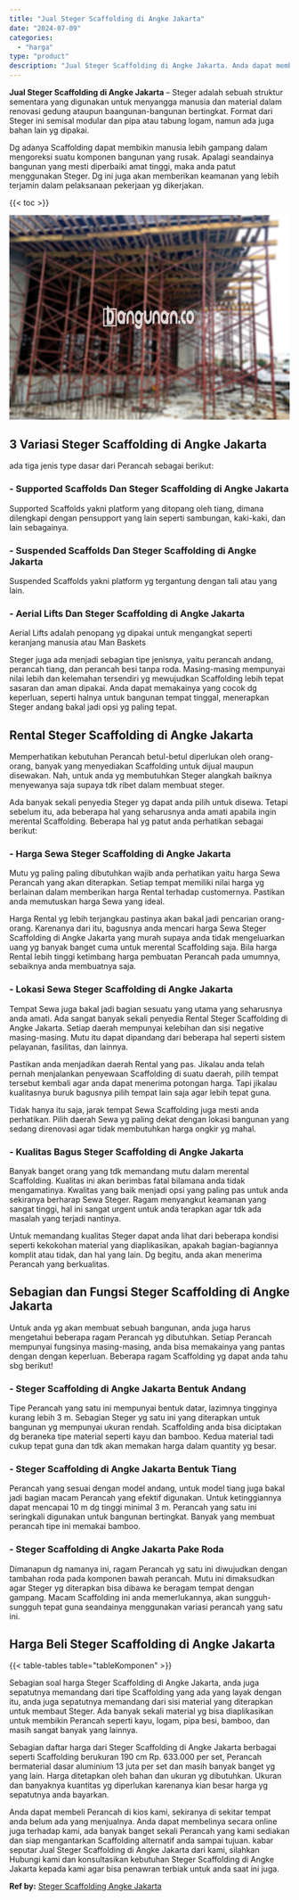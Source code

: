 ```yaml
---
title: "Jual Steger Scaffolding di Angke Jakarta"
date: "2024-07-09"
categories: 
  - "harga"
type: "product"
description: "Jual Steger Scaffolding di Angke Jakarta. Anda dapat membeli Perancah di kios kami, sekiranya di sekitar tempat anda belum ada yang menjualnya. Anda dapat me..."
---
```


**Jual Steger Scaffolding di Angke Jakarta** – Steger adalah sebuah struktur sementara yang digunakan untuk menyangga manusia dan material dalam renovasi gedung ataupun baangunan-bangunan bertingkat. Format dari Steger ini semisal modular dan pipa atau tabung logam, namun ada juga bahan lain yg dipakai.

Dg adanya Scaffolding dapat membikin manusia lebih gampang dalam mengoreksi suatu komponen bangunan yang rusak. Apalagi seandainya bangunan yang mesti diperbaiki amat tinggi, maka anda patut menggunakan Steger. Dg ini juga akan memberikan keamanan yang lebih terjamin dalam pelaksanaan pekerjaan yg dikerjakan.

{{< toc >}}

![Jual Steger Scaffolding di Angke Jakarta](/images/sewa-scaffolding-steger-28.png)

## 3 Variasi Steger Scaffolding di Angke Jakarta

ada tiga jenis type dasar dari Perancah sebagai berikut:

### \- Supported Scaffolds Dan Steger Scaffolding di Angke Jakarta

Supported Scaffolds yakni platform yang ditopang oleh tiang, dimana dilengkapi dengan pensupport yang lain seperti sambungan, kaki-kaki, dan lain sebagainya.

### \- Suspended Scaffolds Dan Steger Scaffolding di Angke Jakarta

Suspended Scaffolds yakni platform yg tergantung dengan tali atau yang lain.

### \- Aerial Lifts Dan Steger Scaffolding di Angke Jakarta

Aerial Lifts adalah penopang yg dipakai untuk mengangkat seperti keranjang manusia atau Man Baskets

Steger juga ada menjadi sebagian tipe jenisnya, yaitu perancah andang, perancah tiang, dan perancah besi tanpa roda. Masing-masing mempunyai nilai lebih dan kelemahan tersendiri yg mewujudkan Scaffolding lebih tepat sasaran dan aman dipakai. Anda dapat memakainya yang cocok dg keperluan, seperti halnya untuk bangunan tempat tinggal, menerapkan Steger andang bakal jadi opsi yg paling tepat.

## Rental Steger Scaffolding di Angke Jakarta

Memperhatikan kebutuhan Perancah betul-betul diperlukan oleh orang-orang, banyak yang menyediakan Scaffolding untuk dijual maupun disewakan. Nah, untuk anda yg membutuhkan Steger alangkah baiknya menyewanya saja supaya tdk ribet dalam membuat steger.

Ada banyak sekali penyedia Steger yg dapat anda pilih untuk disewa. Tetapi sebelum itu, ada beberapa hal yang seharusnya anda amati apabila ingin merental Scaffolding. Beberapa hal yg patut anda perhatikan sebagai berikut:

### \- Harga Sewa Steger Scaffolding di Angke Jakarta

Mutu yg paling paling dibutuhkan wajib anda perhatikan yaitu harga Sewa Perancah yang akan diterapkan. Setiap tempat memiliki nilai harga yg berlainan dalam memberikan harga Rental terhadap customernya. Pastikan anda memutuskan harga Sewa yang ideal.

Harga Rental yg lebih terjangkau pastinya akan bakal jadi pencarian orang-orang. Karenanya dari itu, bagusnya anda mencari harga Sewa Steger Scaffolding di Angke Jakarta yang murah supaya anda tidak mengeluarkan uang yg banyak banget cuma untuk merental Scaffolding saja. Bila harga Rental lebih tinggi ketimbang harga pembuatan Perancah pada umumnya, sebaiknya anda membuatnya saja.

### \- Lokasi Sewa Steger Scaffolding di Angke Jakarta

Tempat Sewa juga bakal jadi bagian sesuatu yang utama yang seharusnya anda amati. Ada sangat banyak sekali penyedia Rental Steger Scaffolding di Angke Jakarta. Setiap daerah mempunyai kelebihan dan sisi negative masing-masing. Mutu itu dapat dipandang dari beberapa hal seperti sistem pelayanan, fasilitas, dan lainnya.

Pastikan anda menjadikan daerah Rental yang pas. Jikalau anda telah pernah menjalankan penyewaan Scaffolding di suatu daerah, pilih tempat tersebut kembali agar anda dapat menerima potongan harga. Tapi jikalau kualitasnya buruk bagusnya pilih tempat lain saja agar lebih tepat guna.

Tidak hanya itu saja, jarak tempat Sewa Scaffolding juga mesti anda perhatikan. Pilih daerah Sewa yg paling dekat dengan lokasi bangunan yang sedang direnovasi agar tidak membutuhkan harga ongkir yg mahal.

### \- Kualitas Bagus Steger Scaffolding di Angke Jakarta

Banyak banget orang yang tdk memandang mutu dalam merental Scaffolding. Kualitas ini akan berimbas fatal bilamana anda tidak mengamatinya. Kwalitas yang baik menjadi opsi yang paling pas untuk anda sekiranya berharap Sewa Steger. Ragam menyangkut keamanan yang sangat tinggi, hal ini sangat urgent untuk anda terapkan agar tdk ada masalah yang terjadi nantinya.

Untuk memandang kualitas Steger dapat anda lihat dari beberapa kondisi seperti kekokohan material yang diaplikasikan, apakah bagian-bagiannya komplit atau tidak, dan hal yang lain. Dg begitu, anda akan menerima Perancah yang berkualitas.

## Sebagian dan Fungsi Steger Scaffolding di Angke Jakarta

Untuk anda yg akan membuat sebuah bangunan, anda juga harus mengetahui beberapa ragam Perancah yg dibutuhkan. Setiap Perancah mempunyai fungsinya masing-masing, anda bisa memakainya yang pantas dengan dengan keperluan. Beberapa ragam Scaffolding yg dapat anda tahu sbg berikut!

### \- Steger Scaffolding di Angke Jakarta Bentuk Andang

Tipe Perancah yang satu ini mempunyai bentuk datar, lazimnya tingginya kurang lebih 3 m. Sebagian Steger yg satu ini yang diterapkan untuk bangunan yg mempunyai ukuran rendah. Scaffolding anda bisa diciptakan dg beraneka tipe material seperti kayu dan bamboo. Kedua material tadi cukup tepat guna dan tdk akan memakan harga dalam quantity yg besar.

### \- Steger Scaffolding di Angke Jakarta Bentuk Tiang

Perancah yang sesuai dengan model andang, untuk model tiang juga bakal jadi bagian macam Perancah yang efektif digunakan. Untuk ketinggiannya dapat mencapai 10 m dg tinggi minimal 3 m. Perancah yang satu ini seringkali digunakan untuk bangunan bertingkat. Banyak yang membuat perancah tipe ini memakai bamboo.

### \- Steger Scaffolding di Angke Jakarta Pake Roda

Dimanapun dg namanya ini, ragam Perancah yg satu ini diwujudkan dengan tambahan roda pada komponen bawah perancah. Mutu ini dimaksudkan agar Steger yg diterapkan bisa dibawa ke beragam tempat dengan gampang. Macam Scaffolding ini anda memerlukannya, akan sungguh-sungguh tepat guna seandainya menggunakan variasi perancah yang satu ini.

## Harga Beli Steger Scaffolding di Angke Jakarta

{{< table-tables table="tableKomponen" >}}

Sebagian soal harga Steger Scaffolding di Angke Jakarta, anda juga sepatutnya memandang dari tipe Scaffolding yang ada yang layak dengan itu, anda juga sepatutnya memandang dari sisi material yang diterapkan untuk membaut Steger. Ada banyak sekali material yg bisa diaplikasikan untuk membikin Perancah seperti kayu, logam, pipa besi, bamboo, dan masih sangat banyak yang lainnya.

Sebagian daftar harga dari Steger Scaffolding di Angke Jakarta berbagai seperti Scaffolding berukuran 190 cm Rp. 633.000 per set, Perancah bermaterial dasar aluminium 13 juta per set dan masih banyak banget yg yang lain. Harga ditetapkan oleh bahan dan ukuran yg dibutuhkan. Ukuran dan banyaknya kuantitas yg diperlukan karenanya kian besar harga yg sepatutnya anda bayarkan.

Anda dapat membeli Perancah di kios kami, sekiranya di sekitar tempat anda belum ada yang menjualnya. Anda dapat membelinya secara online juga terhadap kami, ada banyak banget sekali Perancah yang kami sediakan dan siap mengantarkan Scaffolding alternatif anda sampai tujuan. kabar seputar Jual Steger Scaffolding di Angke Jakarta dari kami, silahkan Hubungi kami dan konsultasikan kebutuhan Steger Scaffolding di Angke Jakarta kepada kami agar bisa penawran terbiak untuk anda saat ini juga.

**Ref by:** [Steger Scaffolding Angke Jakarta](https://id.wikipedia.org/wiki/Steger)
